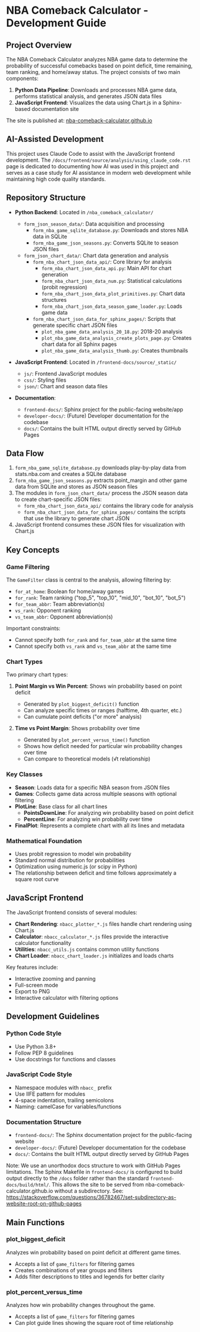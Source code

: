 # NBA Comeback Calculator - Development Guide

## Project Overview

The NBA Comeback Calculator analyzes NBA game data to determine the probability of successful comebacks based on point deficit, time remaining, team ranking, and home/away status. The project consists of two main components:

1. **Python Data Pipeline**: Downloads and processes NBA game data, performs statistical analysis, and generates JSON data files
2. **JavaScript Frontend**: Visualizes the data using Chart.js in a Sphinx-based documentation site

The site is published at: [nba-comeback-calculator.github.io](https://nba-comeback-calculator.github.io)

## AI-Assisted Development

This project uses Claude Code to assist with the JavaScript frontend development. The `/docs/frontend/source/analysis/using_claude_code.rst` page is dedicated to documenting how AI was used in this project and serves as a case study for AI assistance in modern web development while maintaining high code quality standards.

## Repository Structure

- **Python Backend**: Located in `/nba_comeback_calculator/`
  - `form_json_season_data/`: Data acquisition and processing
    - `form_nba_game_sqlite_database.py`: Downloads and stores NBA data in SQLite
    - `form_nba_game_json_seasons.py`: Converts SQLite to season JSON files
  - `form_json_chart_data/`: Chart data generation and analysis
    - `form_nba_chart_json_data_api/`: Core library for analysis
      - `form_nba_chart_json_data_api.py`: Main API for chart generation
      - `form_nba_chart_json_data_num.py`: Statistical calculations (probit regression)
      - `form_nba_chart_json_data_plot_primitives.py`: Chart data structures
      - `form_nba_chart_json_data_season_game_loader.py`: Loads game data
    - `form_nba_chart_json_data_for_sphinx_pages/`: Scripts that generate specific chart JSON files
      - `plot_nba_game_data_analysis_20_18.py`: 2018-20 analysis
      - `plot_nba_game_data_analysis_create_plots_page.py`: Creates chart data for all Sphinx pages
      - `plot_nba_game_data_analysis_thumb.py`: Creates thumbnails

- **JavaScript Frontend**: Located in `/frontend-docs/source/_static/`
  - `js/`: Frontend JavaScript modules
  - `css/`: Styling files
  - `json/`: Chart and season data files

- **Documentation**:
  - `frontend-docs/`: Sphinx project for the public-facing website/app
  - `developer-docs/`: (Future) Developer documentation for the codebase
  - `docs/`: Contains the built HTML output directly served by GitHub Pages

## Data Flow

1. `form_nba_game_sqlite_database.py` downloads play-by-play data from stats.nba.com and creates a SQLite database
2. `form_nba_game_json_seasons.py` extracts point_margin and other game data from SQLite and stores as JSON season files
3. The modules in `form_json_chart_data/` process the JSON season data to create chart-specific JSON files:
   - `form_nba_chart_json_data_api/` contains the library code for analysis
   - `form_nba_chart_json_data_for_sphinx_pages/` contains the scripts that use the library to generate chart JSON
4. JavaScript frontend consumes these JSON files for visualization with Chart.js

## Key Concepts

### Game Filtering

The `GameFilter` class is central to the analysis, allowing filtering by:

- `for_at_home`: Boolean for home/away games
- `for_rank`: Team ranking ("top_5", "top_10", "mid_10", "bot_10", "bot_5")
- `for_team_abbr`: Team abbreviation(s)
- `vs_rank`: Opponent ranking
- `vs_team_abbr`: Opponent abbreviation(s)

Important constraints:
- Cannot specify both `for_rank` and `for_team_abbr` at the same time
- Cannot specify both `vs_rank` and `vs_team_abbr` at the same time

### Chart Types

Two primary chart types:
1. **Point Margin vs Win Percent**: Shows win probability based on point deficit
   - Generated by `plot_biggest_deficit()` function
   - Can analyze specific times or ranges (halftime, 4th quarter, etc.)
   - Can cumulate point deficits ("or more" analysis)

2. **Time vs Point Margin**: Shows probability over time
   - Generated by `plot_percent_versus_time()` function
   - Shows how deficit needed for particular win probability changes over time
   - Can compare to theoretical models (√t relationship)

### Key Classes

- **Season**: Loads data for a specific NBA season from JSON files
- **Games**: Collects game data across multiple seasons with optional filtering
- **PlotLine**: Base class for all chart lines
  - **PointsDownLine**: For analyzing win probability based on point deficit
  - **PercentLine**: For analyzing win probability over time
- **FinalPlot**: Represents a complete chart with all its lines and metadata

### Mathematical Foundation

- Uses probit regression to model win probability
- Standard normal distribution for probabilities
- Optimization using numeric.js (or scipy in Python)
- The relationship between deficit and time follows approximately a square root curve

## JavaScript Frontend

The JavaScript frontend consists of several modules:

- **Chart Rendering**: `nbacc_plotter_*.js` files handle chart rendering using Chart.js
- **Calculator**: `nbacc_calculator_*.js` files provide the interactive calculator functionality
- **Utilities**: `nbacc_utils.js` contains common utility functions
- **Chart Loader**: `nbacc_chart_loader.js` initializes and loads charts

Key features include:
- Interactive zooming and panning
- Full-screen mode
- Export to PNG
- Interactive calculator with filtering options

## Development Guidelines

### Python Code Style
- Use Python 3.8+
- Follow PEP 8 guidelines
- Use docstrings for functions and classes

### JavaScript Code Style
- Namespace modules with `nbacc_` prefix
- Use IIFE pattern for modules
- 4-space indentation, trailing semicolons
- Naming: camelCase for variables/functions

### Documentation Structure
- `frontend-docs/`: The Sphinx documentation project for the public-facing website
- `developer-docs/`: (Future) Developer documentation for the codebase
- `docs/`: Contains the built HTML output directly served by GitHub Pages

Note: We use an unorthodox docs structure to work with GitHub Pages limitations.
The Sphinx Makefile in `frontend-docs/` is configured to build output directly to the `/docs` folder 
rather than the standard `frontend-docs/build/html/`. This allows the site to be served from 
nba-comeback-calculator.github.io without a subdirectory.
See: https://stackoverflow.com/questions/36782467/set-subdirectory-as-website-root-on-github-pages

## Main Functions

### plot_biggest_deficit
Analyzes win probability based on point deficit at different game times.
- Accepts a list of `game_filters` for filtering games
- Creates combinations of year groups and filters
- Adds filter descriptions to titles and legends for better clarity

### plot_percent_versus_time
Analyzes how win probability changes throughout the game.
- Accepts a list of `game_filters` for filtering games
- Can plot guide lines showing the square root of time relationship